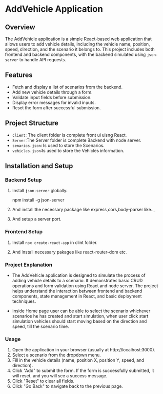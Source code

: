 # AddVehicle Application

## Overview

The AddVehicle application is a simple React-based web application that allows users to add vehicle details, including the vehicle name, position, speed, direction, and the scenario it belongs to. This project includes both frontend and backend components, with the backend simulated using `json-server` to handle API requests.

## Features

- Fetch and display a list of scenarios from the backend.
- Add new vehicle details through a form.
- Validate input fields before submission.
- Display error messages for invalid inputs.
- Reset the form after successful submission.

## Project Structure

- `client`: The client folder is complete front ui uisng React.
- `Server`:The Server folder is complete Backend with node server.
- `senarios.json`: Is used to store the Scenarios.
- `vehicles.json`:Is used to store the Vehicles information.
## Installation and Setup


### Backend Setup

1. Install `json-server` globally.
   
   npm install -g json-server

2. And install the necessary package like express,cors,body-parser like..,

3. And setup a server port.

### Frontend Setup

1. Install `npx create-react-app` in clint folder.

2. And Install necessary pakages like react-router-dom etc.


### Project Explanation

- The AddVehicle application is designed to simulate the process of adding vehicle details to a scenario. It demonstrates basic CRUD operations and form validation using React and node server. The project helps understand the interaction between frontend and backend components, state management in React, and basic deployment techniques.

- Inside Home page user can be able to select the scenario whichever scenarios he has created
and start simulation, when user click start simulation vehicles should start moving based on the
direction and speed, till the scenario time.

### Usage

1. Open the application in your browser (usually at http://localhost:3000).
2. Select a scenario from the dropdown menu.
3. Fill in the vehicle details (name, position X, position Y, speed, and direction).
4. Click "Add" to submit the form. If the form is successfully submitted, it will reset, and you will see a success message.
5. Click "Reset" to clear all fields.
6. Click "Go Back" to navigate back to the previous page.